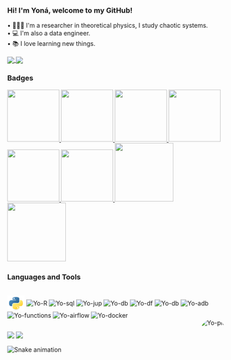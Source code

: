 ### Hi! I'm Yoná, welcome to my GitHub! 

• 👩🏻‍🔬 I'm a researcher in theoretical physics, I study chaotic systems. <br />
• 💻 I'm also a data engineer. <br />
• 📚 I love learning new things.  <br />



<div align="left">
  <a href="https://github.com/yonahirakawa">
      <img height="180em" align="center" src="https://github-readme-stats.vercel.app/api?username=yonahirakawa&show_icons=true&theme=radical&include_all_commits=true&count_private=true" />
     <img height="170em" align="center" src="https://github-readme-stats.anuraghazra1.vercel.app/api/top-langs/?username=yonahirakawa&layout=compact&theme=radical" />
  </a>
</div>


### Badges


<div aling="center">
  <a href="https://www.credly.com/badges/f2d48e0c-869d-466a-a93a-61ee96a3ecb8/public_url">
    <img src="https://images.credly.com/size/110x110/images/be8fcaeb-c769-4858-b567-ffaaa73ce8cf/image.png" height="120" width="120">
  </a>
  <a href="https://www.credly.com/badges/073b0025-acda-42e3-abaf-fdbf4145ccb8/public_url">
    <img src="https://images.credly.com/size/110x110/images/70eb1e3f-d4de-4377-a062-b20fb29594ea/azure-data-fundamentals-600x600.png" height="120" width="120">
  </a>
  <a href="https://www.credly.com/badges/53f82b80-64ff-4ccb-881b-6338a475c1ea/public_url">
    <img src="https://images.credly.com/size/110x110/images/4136ced8-75d5-4afb-8677-40b6236e2672/azure-ai-fundamentals-600x600.png" height="120" width="120">
  </a> 
  <a href="https://www.credly.com/badges/53f82b80-64ff-4ccb-881b-6338a475c1ea/public_url">
    <img src="https://images.credly.com/size/340x340/images/2a6251f2-737b-4bf6-9190-d77570cc76fc/CERT-Fundamentals-Power-Platform.png" height="120" width="120">
  </a>
  <a href="https://www.credly.com/badges/53f82b80-64ff-4ccb-881b-6338a475c1ea/public_url">
    <img src="https://images.credly.com/size/340x340/images/61f56aa4-16fd-403c-90bc-1d90dba1fa99/image.png" height="120" width="120">
  </a>
  <a href="https://www.credly.com/badges/c4380f2b-fa83-4b51-b7ee-f406af1c7efa/public_url">
    <img src="https://images.credly.com/size/340x340/images/5c8fca38-b0d2-49e5-9ad2-f3f8e79b327f/azure-data-scientist-associate-600x600.png" height="120" width="120">
  </a>
  <a href="https://credentials.databricks.com/8019f663-a966-41f4-bfd2-e3325e073015">
    <img src="https://api.accredible.com/v1/frontend/credential_website_embed_image/badge/61647945" height="135" width="135">
  </a>
  <a href="https://credentials.databricks.com/2846357a-4d58-4988-9424-77bec1559130">
    <img src="https://api.accredible.com/v1/frontend/credential_website_embed_image/badge/64968465" height="135" width="135" margin-top="100px">
  </a>
</div>
  
 ### Languages and Tools

<div style="display: inline_block"><br>
  <img align="center" alt="Yo-Python" height="35" width="40" src="https://raw.githubusercontent.com/devicons/devicon/master/icons/python/python-original.svg">
  <img align="center" alt="Yo-R" height="35" width="40" src="https://cdn.jsdelivr.net/gh/devicons/devicon/icons/r/r-original.svg">
  <img align="center" alt="Yo-sql" height="40" width="40" src="https://img.icons8.com/color/344/mysql-logo.png" />
  <img align="center" alt="Yo-jup" height="40" width="40" src="https://cdn.jsdelivr.net/gh/devicons/devicon/icons/jupyter/jupyter-original-wordmark.svg" />
  <img align="center" alt="Yo-db" height="40" width="40" src="https://img.icons8.com/fluency/344/azure-1.png" /> 
  <img align="center" alt="Yo-df" height="30" width="40" src="http://code.benco.io/icon-collection/azure-icons/Data-Factory.svg" />
  <img align="center" alt="Yo-db" height="32" width="40" src="http://code.benco.io/icon-collection/azure-icons/SQL-Database.svg" /> 
  <img align="center" alt="Yo-adb" height="30" width="30" src="https://external-content.duckduckgo.com/iu/?u=https%3A%2F%2Fwww.brighttalk.com%2Fwp-content%2Fuploads%2F2019%2F07%2FDatabricks-logo-1-300x300.png&f=1&nofb=1&ipt=41430d010aa4e7fb79004158d25be11a30704ff6bc4f05848e9996bb1a81f585&ipo=images" /> 
  <img align="center" alt="Yo-functions" height="30" width="30" src="https://external-content.duckduckgo.com/iu/?u=https%3A%2F%2Fraw.githubusercontent.com%2FAzure%2Fazure-functions-cli%2Fmaster%2Fsrc%2FAzure.Functions.Cli%2Fnpm%2Fassets%2Fazure-functions-logo-color-raster.png&f=1&nofb=1&ipt=7d8c76b6052c56f7c01c564f0d5d680aabe2e2560fa46740fa69d1a58c7a313d&ipo=images" />
  <img align="center" alt="Yo-airflow" height="30" width="30" src="https://external-content.duckduckgo.com/iu/?u=http%3A%2F%2Fblog.adnansiddiqi.me%2Fwp-content%2Fuploads%2F2018%2F09%2Fairflow_logo.png&f=1&nofb=1&ipt=091d8356b0d80d45060e6c82dc2e4085847c0b407c40b3af56a13f81f7ab79ba&ipo=images"  />
  <img align="center" alt="Yo-docker" height="40" width="40" src="https://cdn.jsdelivr.net/gh/devicons/devicon/icons/docker/docker-original.svg" />
          
</div>
  
  <div align="right">
   <img align="right" alt="Yo-pic" height="150" style="border-radius:50px;" src="https://cdn.discordapp.com/attachments/905616949684346942/905623492148473876/picasion.com_43481b1c2888362df6bf771af63579a9.gif">
  </div>
  
  
  ## 

  
<div> 
  <a href = "mailto:hirakawayona@gmail.com"><img src="https://img.shields.io/badge/-Gmail-%23333?style=for-the-badge&logo=gmail&logoColor=white" target="_blank"></a>
  <a href="https://www.linkedin.com/in/yona-hirakawa" target="_blank"><img src="https://img.shields.io/badge/-LinkedIn-%230077B5?style=for-the-badge&logo=linkedin&logoColor=white" target="_blank"></a> 
  
   ![Snake animation](https://github.com/yonahirakawa/yonahirakawa/blob/output/github-contribution-grid-snake.svg)
 
</div>

